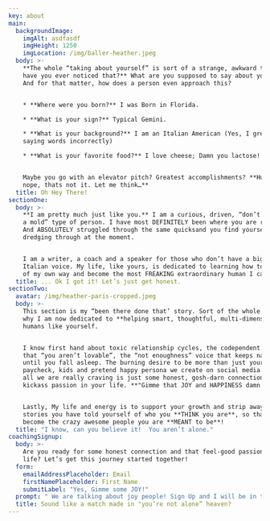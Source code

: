 ```yaml
---
key: about
main:
  backgroundImage:
    imgAlt: asdfasdf
    imgHeight: 1250
    imgLocation: /img/baller-heather.jpeg
  body: >-
    **The whole “taking about yourself” is sort of a strange, awkward thing,
    have you ever noticed that?** What are you supposed to say about yourself?
    And for that matter, how does a person even approach this?


    * **Where were you born?** I was Born in Florida.

    * **What is your sign?** Typical Gemini.

    * **What is your background?** I am an Italian American (Yes, I grew up
    saying words incorrectly)

    * **What is your favorite food?** I love cheese; Damn you lactose!


    Maybe you go with an elevator pitch? Greatest accomplishments? **Hummmmm,
    nope, thats not it. Let me think…**
  title: Oh Hey There!
sectionOne:
  body: >-
    **I am pretty much just like you.** I am a curious, driven, “don’t fit into
    a mold” type of person. I have most DEFINITELY been where you are right now.
    And ABSOLUTELY struggled through the same quicksand you find yourself
    dredging through at the moment. 


    I am a writer, a coach and a speaker for those who don’t have a big enough
    Italian voice. My life, like yours, is dedicated to learning how to get out
    of my own way and become the most FREAKING extraordinary human I can be.
  title: ... Ok I got it! Let’s just get honest.
sectionTwo:
  avatar: /img/heather-paris-cropped.jpeg
  body: >-
    This section is my “been there done that’ story. Sort of the whole reason
    why I am now dedicated to **helping smart, thoughtful, multi-dimensional**
    humans like yourself.  


    I know first hand about toxic relationship cycles, the codependent doubt
    that “you aren’t lovable”, the “not enoughness” voice that keeps nagging you
    until you fall asleep. The burning desire to be more than just your job,
    paycheck, kids and pretend happy persona we create on social media. Because
    all we are really craving is just some honest, gosh-darn connection and some
    kickass passion in your life. **"Gimme that JOY and HAPPINESS damn it!".**


    Lastly, My life and energy is to support your growth and strip away the
    stories you have told yourself of who you **THINK you are**, so that you can
    become the crazy awesome people you are **MEANT to be**!
  title: "I know, can you believe it!  You aren’t alone."
coachingSignup:
  body: >-
    Are you ready for some honest connection and that feel-good passion for
    life? Let’s get this journey started together!
  form:
    emailAddressPlaceholder: Email
    firstNamePlaceholder: First Name
    submitLabel: "Yes, Gimme some JOY!"
  prompt: " We are talking about joy people! Sign Up and I will be in touch in a snap to set up your first session! Talk with you soon."
  title: Sound like a match made in "you’re not alone” heaven?
---
```

